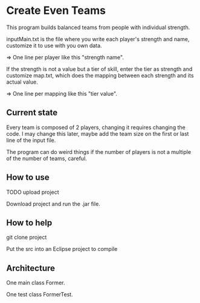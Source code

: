 # Create Even Teams

This program builds balanced teams from people with individual strength.

inputMain.txt is the file where you write each player's strength and name, customize it to use with you own data.

=> One line per player like this "strength name".

If the strength is not a value but a tier of skill, enter the tier as strength and customize map.txt, which does the mapping between each strength and its actual value.

=> One line per mapping like this "tier value".

## Current state
Every team is composed of 2 players, changing it requires changing the code. 
I may change this later, maybe add the team size on the first or last line of the input file.

The program can do weird things if the number of players is not a multiple of the number of teams, careful.

## How to use
TODO upload project

Download project and run the .jar file.
 
## How to help
git clone project

Put the src into an Eclipse project to compile

## Architecture
One main class Former.

One test class FormerTest.

